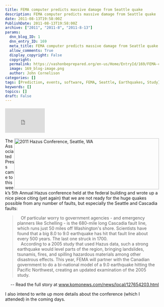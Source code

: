 ```yaml
---
title: FEMA computer predicts massive damage from Seattle quake
description: FEMA computer predicts massive damage from Seattle quake
date: 2011-08-13T19:58:00Z
PublishDate: 2011-08-13T19:58:00Z
archive: ["2011", "2011-8", "2011-8-13"]
params:
  dnn_blog_ID: 1
  dnn_entry_ID: 169
  meta_title: FEMA computer predicts massive damage from Seattle quake
  allow_comments: True
  display_copyright: False
  copyright:
  permalink: https://vashonbeprepared.org/en-us/Home/EntryId/169/FEMA-computer-predicts-massive-damage-from-Seattle-quake
  image: 169_blog-image.png
  author: John Cornelison
categories: []
tags: [Prediction, events, software, FEMA, Seattle, Earthquakes, Study]
keywords: []
topics: []
draft: False
---
```


<div class="wlWriterHeaderFooter" style="padding-bottom: 4px; margin: 0px; padding-left: 0px; padding-right: 0px; float: none; padding-top: 4px;"><iframe src="http://www.facebook.com/widgets/like.php?href=http://vashoneoc.org/Blogs/VashonPreparedness/tabid/164/EntryId/169/FEMA-computer-predicts-massive-damage-from-Seattle-quake.aspx" frameborder="0" scrolling="no" style="width: 130px; height: 80px;border: medium none;"></iframe></div>
<p><a href="./images/169/Windows-Live-Writer-346f49406c17_B537-Hazus2011Conference%2cSeattle_2.gif"><img style="width: 474px; float: right; height: 167px;" alt="2011 Hazus Conference, Seattle, WA" src="./images/Hazus2011Conference,Seattle.gif" /></a>The Associated Press came to this week&rsquo;s 5th Annual Hazus conference held at the federal building and wrote up a nice piece citing (yet again) that we are not ready for the huge quakes possible from any number of faults, but especially the Seattle and Cascadia faults:</p>
<blockquote>
<p>&nbsp;&nbsp; Of particular worry to government agencies - and emergency planners like Schelling - is the 680-mile long Cascadia fault line, which runs just 50 miles off Washington's shore. Scientists have found that a big 8.0 to 9.0 earthquake has hit that fault line about every 500 years. The last one struck in 1700. <br />
&nbsp;&nbsp; According to a 2005 study that used Hazus data, such a strong earthquake would level parts of the region, bringing landslides, tsunamis, fires, and spilling hazardous materials among other disastrous effects. This year, FEMA will partner with the Canadian government to do a bi-national model of a 9.0 earthquake hitting the Pacific Northwest, creating an updated examination of the 2005 study.</p>
</blockquote>
<p style="text-align: right;">-- Read the full story at <a href="http://www.komonews.com/news/local/127654203.html" title="http://www.komonews.com/news/local/127654203.html">www.komonews.com/news/local/127654203.html</a></p>
<p>I also intend to write up more details about the conference (which I attended) in the coming days.</p>
